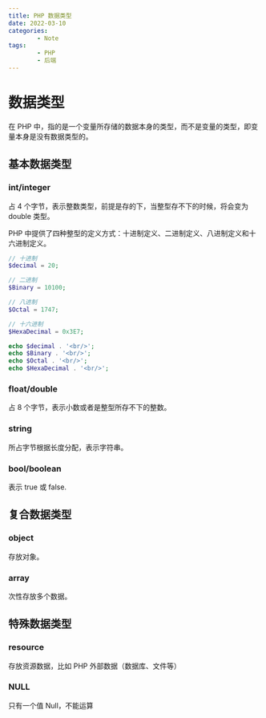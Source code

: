 ```yaml
---
title: PHP 数据类型
date: 2022-03-10
categories:
        - Note
tags:
        - PHP
        - 后端
---
```


# 数据类型

在 PHP 中，指的是一个变量所存储的数据本身的类型，而不是变量的类型，即变量本身是没有数据类型的。

## 基本数据类型

### int/integer

占 4 个字节，表示整数类型，前提是存的下，当整型存不下的时候，将会变为 double 类型。

PHP 中提供了四种整型的定义方式：十进制定义、二进制定义、八进制定义和十六进制定义。

```php
// 十进制
$decimal = 20;

// 二进制
$Binary = 10100;

// 八进制
$Octal = 1747;

// 十六进制
$HexaDecimal = 0x3E7;

echo $decimal . '<br/>';
echo $Binary . '<br/>';
echo $Octal . '<br/>';
echo $HexaDecimal . '<br/>';

```

### float/double

占 8 个字节，表示小数或者是整型所存不下的整数。

### string

所占字节根据长度分配，表示字符串。

### bool/boolean

表示 true 或 false.

## 复合数据类型

### object

存放对象。

### array

次性存放多个数据。

## 特殊数据类型

### resource

存放资源数据，比如 PHP 外部数据（数据库、文件等）

### NULL

只有一个值 Null，不能运算

